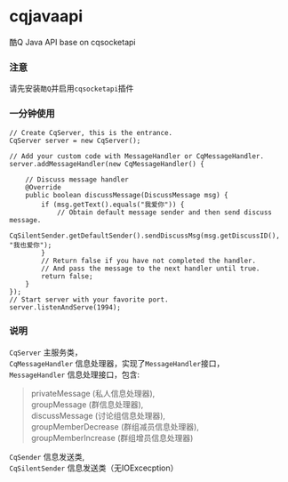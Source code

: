 # cqjavaapi
酷Q Java API base on cqsocketapi

### 注意
请先安装`酷Q`并启用`cqsocketapi`插件

### 一分钟使用
```
// Create CqServer, this is the entrance.
CqServer server = new CqServer();

// Add your custom code with MessageHandler or CqMessageHandler.
server.addMessageHandler(new CqMessageHandler() {

    // Discuss message handler
    @Override
    public boolean discussMessage(DiscussMessage msg) {
        if (msg.getText().equals("我爱你")) {
            // Obtain default message sender and then send discuss message.
            CqSilentSender.getDefaultSender().sendDiscussMsg(msg.getDiscussID(), "我也爱你");
        }
        // Return false if you have not completed the handler.
        // And pass the message to the next handler until true.
        return false;
    }
});
// Start server with your favorite port.
server.listenAndServe(1994);
```

### 说明
`CqServer` 主服务类，    
`CqMessageHandler` 信息处理器，实现了`MessageHandler`接口，    
`MessageHandler` 信息处理接口，包含:
> privateMessage (私人信息处理器),    
groupMessage (群信息处理器),     
discussMessage (讨论组信息处理器),    
groupMemberDecrease (群组减员信息处理器),     
groupMemberIncrease (群组增员信息处理器)

`CqSender` 信息发送类,    
`CqSilentSender` 信息发送类（无IOExcecption）
